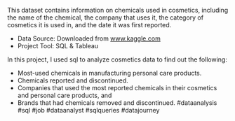 This dataset contains information on chemicals used in cosmetics, including the name of the chemical, the company that uses it, the category of cosmetics it is used in, and the date it was first reported. 
- Data Source: Downloaded from www.kaggle.com
- Project Tool: SQL & Tableau

In this project, I used sql to analyze cosmetics data to find out the following:

- Most-used chemicals in manufacturing personal care products.
- Chemicals reported and discontinued.
- Companies that used the most reported chemicals in their cosmetics and personal care products, and
- Brands that had chemicals removed and discontinued.
#dataanalysis #sql #job #dataanalyst #sqlqueries #datajourney
